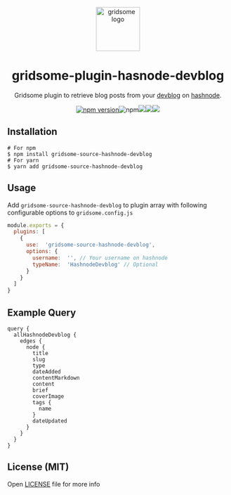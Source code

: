 
<p align="center">
    <a href="https://www.npmjs.com/package/gridsome-plugin-pwa">
      <img src="https://gridsome.org/logos/logo-circle-light.svg" alt="gridsome logo" width="100px"/>
    </a>
    <h1 align="center">gridsome-plugin-hasnode-devblog</h1>
    <p align="center">
     Gridsome plugin to retrieve blog posts from your <a href = "https://hashnode.com/devblog">devblog</a> on <a href = "https://hashnode.com/">hashnode</a>. </p>
    <p align="center"><a href="https://npmjs.com/package/gridsome-source-hashnode-devblog"><img src="https://badge.fury.io/js/gridsome-source-hashnode-devblog.svg" alt="npm version"></a><img alt="npm" src="https://img.shields.io/npm/dt/gridsome-source-hashnode-devblog"><img src="https://img.shields.io/badge/PRs-welcome-brightgreen.svg?style=flat-square"><img src="https://badgen.net/github/license/nishantwrp/gridsome-source-hashnode-devblog"><img src="https://img.shields.io/david/nishantwrp/gridsome-source-hashnode-devblog"></p>
</p>

## Installation

```
# For npm
$ npm install gridsome-source-hashnode-devblog
# For yarn
$ yarn add gridsome-source-hashnode-devblog
```

## Usage

Add `gridsome-source-hashnode-devblog` to plugin array with following configurable options to `gridsome.config.js`

```js
module.exports = {
  plugins: [
    {
      use:  'gridsome-source-hashnode-devblog',
      options: {
        username:  '', // Your username on hashnode
        typeName:  'HashnodeDevblog' // Optional
      }
    }
  ]
}
```

## Example Query
```
query {
  allHashnodeDevblog {
    edges {
      node {
        title
        slug
        type
        dateAdded
        contentMarkdown
        content
        brief
        coverImage
        tags {
          name
        }
        dateUpdated
      }
    }
  }
}
```

## License (MIT)

Open [LICENSE](./LICENSE) file for more info

